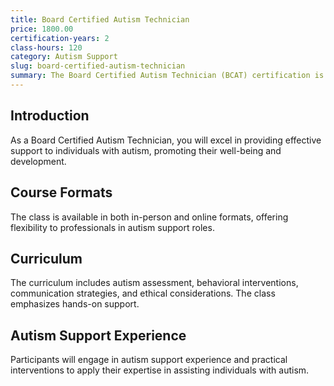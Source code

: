 ```yaml
---
title: Board Certified Autism Technician
price: 1800.00
certification-years: 2
class-hours: 120
category: Autism Support
slug: board-certified-autism-technician
summary: The Board Certified Autism Technician (BCAT) certification is designed for professionals providing support to individuals with autism. This comprehensive class covers autism assessment, behavioral interventions, and communication strategies. It equips candidates with the skills needed to assist individuals with autism effectively.
---
```


## Introduction

As a Board Certified Autism Technician, you will excel in providing effective support to individuals with autism, promoting their well-being and development.

## Course Formats

The class is available in both in-person and online formats, offering flexibility to professionals in autism support roles.

## Curriculum

The curriculum includes autism assessment, behavioral interventions, communication strategies, and ethical considerations. The class emphasizes hands-on support.

## Autism Support Experience

Participants will engage in autism support experience and practical interventions to apply their expertise in assisting individuals with autism.

